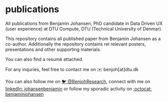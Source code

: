 # publications
All publications from Benjamin Johansen, PhD candidate in Data Driven UX (user experience) at DTU Compute, DTU (Technical University of Denmar).

This repository contains all published paper from Benjamin Johansen as a co-author. Additionally the repository contains rel
relevant posters, presentations and other supporting materials. 

You can also find a resumè attached.

For any inquries, feel free to contact me on  :envelope: benjoh[at]dtu.dk

You can also follow me on [:bird: @BenjohResearch](https://twitter.com/BenjohResearch), connect with me on [linkedIn: johansenbenjamin](https://www.linkedin.com/in/johansenbenjamin/) or follow my
sporadic activity on [:octocat: benjaminjohansen ](https://github.com/benjaminjohansen)
